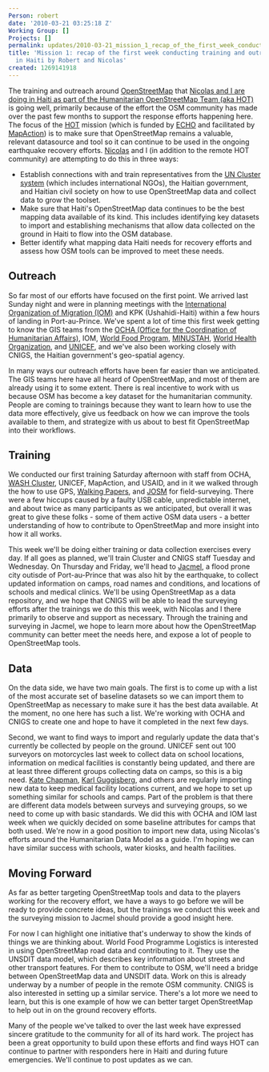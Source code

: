 ```yaml
---
Person: robert
date: '2010-03-21 03:25:18 Z'
Working Group: []
Projects: []
permalink: updates/2010-03-21_mission_1_recap_of_the_first_week_conducting_training_and_outreach_on_openstreet
title: 'Mission 1: recap of the first week conducting training and outreach on OpenStreetMap
  in Haiti by Robert and Nicolas'
created: 1269141918
---
```

<p>The training and outreach around <a href="http://openstreetmap.org/">OpenStreetMap</a> that <a href="http://developmentseed.org/blog/2010/mar/19/headed-haiti-conduct-training-outreach-openstreetmap">Nicolas and I are doing in Haiti as part of the Humanitarian OpenStreetMap Team (aka HOT)</a> is going well, primarily because of the effort the OSM community has made over the past few months to support the response efforts happening here. The focus of the <a href="http://wiki.openstreetmap.org/wiki/Humanitarian_OSM_Team">HOT</a> mission (which is funded by <a href="http://ec.europa.eu/echo/">ECHO</a> and facilitated by <a href="http://www.mapaction.org/">MapAction</a>) is to make sure that OpenStreetMap remains a valuable, relevant datasource and tool so it can continue to be used in the ongoing earthquake recovery efforts. <a href="http://www.crisismappers.net/profile/NicolasChavent">Nicolas</a> and I (in addition to the remote HOT community) are attempting to do this in three ways:</p><ul><li>Establish connections with and train representatives from the <a href="http://unmit.unmissions.org/Default.aspx?tabid=760">UN Cluster system</a> (which includes international NGOs), the Haitian government, and Haitian civil society on how to use OpenStreetMap data and collect data to grow the toolset.</li><li>Make sure that Haiti's OpenStreetMap data continues to be the best mapping data available of its kind. This includes identifying key datasets to import and establishing mechanisms that allow data collected on the ground in Haiti to flow into the OSM database.</li><li>Better identify what mapping data Haiti needs for recovery efforts and assess how OSM tools can be improved to meet these needs.</li></ul><h2>Outreach</h2><p>So far most of our efforts have focused on the first point. We arrived last Sunday night and were in planning meetings with the <a href="http://www.iom.int/jahia/jsp/index.jsp">International Organization of Migration (IOM)</a> and KPK (Ushahidi-Haiti) within a few hours of landing in Port-au-Prince. We've spent a lot of time this first week getting to know the GIS teams from the <a href="http://ochaonline.un.org/">OCHA (Office for the Coordination of Humanitarian Affairs)</a>, IOM, <a href="http://www.wfp.org/">World Food Program</a>, <a href="http://www.un.org/en/peacekeeping/missions/minustah/">MINUSTAH</a>, <a href="http://www.who.int/en/">World Health Organization</a>, and <a href="http://www.unicef.org/">UNICEF</a>, and we've also been working closely with CNIGS, the Haitian government's geo-spatial agency.</p><p>In many ways our outreach efforts have been far easier than we anticipated. The GIS teams here have all heard of OpenStreetMap, and most of them are already using it to some extent. There is real incentive to work with us because OSM has become a key dataset for the humanitarian community. People are coming to trainings because they want to learn how to use the data more effectively, give us feedback on how we can improve the tools available to them, and strategize with us about to best fit OpenStreetMap into their workflows.</p><h2>Training</h2><p>We conducted our first training Saturday afternoon with staff from OCHA, <a href="http://ocha.unog.ch/humanitarianreform/Default.aspx?tabid=76">WASH Cluster</a>, UNICEF, MapAction, and USAID, and in it we walked through the how to use GPS, <a href="http://walking-papers.org/">Walking Papers</a>, and <a href="http://josm.openstreetmap.de/">JOSM</a> for field-surveying. There were a few hiccups caused by a faulty USB cable, unpredictable internet, and about twice as many participants as we anticipated, but overall it was great to give these folks - some of them active OSM data users - a better understanding of how to contribute to OpenStreetMap and more insight into how it all works.</p><p>This week we'll be doing either training or data collection exercises every day. If all goes as planned, we'll train Cluster and CNIGS staff Tuesday and Wednesday. On Thursday and Friday, we'll head to <a href="http://en.wikipedia.org/wiki/Jacmel">Jacmel</a>, a flood prone city outisde of Port-au-Prince that was also hit by the earthquake, to collect updated information on camps, road names and conditions, and locations of schools and medical clinics. We'll be using OpenStreetMap as a data repository, and we hope that CNIGS will be able to lead the surveying efforts after the trainings we do this this week, with Nicolas and I there primarily to observe and support as necessary. Through the training and surveying in Jacmel, we hope to learn more about how the OpenStreetMap community can better meet the needs here, and expose a lot of people to OpenStreetMap tools.</p><h2>Data</h2><p>On the data side, we have two main goals. The first is to come up with a list of the most accurate set of baseline datasets so we can import them to OpenStreetMap as necessary to make sure it has the best data available. At the moment, no one here has such a list. We're working with OCHA and CNIGS to create one and hope to have it completed in the next few days.</p><p>Second, we want to find ways to import and regularly update the data that's currently be collected by people on the ground. UNICEF sent out 100 surveyors on motorcycles last week to collect data on school locations, information on medical facilities is constantly being updated, and there are at least three different groups collecting data on camps, so this is a big need. <a href="http://www.maploser.com/">Kate Chapman</a>, <a href="http://wiki.openstreetmap.org/wiki/User:Gubaer">Karl Guggisberg</a>, and others are regularly importing new data to keep medical facility locations current, and we hope to set up something similar for schools and camps. Part of the problem is that there are different data models between surveys and surveying groups, so we need to come up with basic standards. We did this with OCHA and IOM last week when we quickly decided on some baseline attributes for camps that both used. We're now in a good position to import new data, using Nicolas's efforts around the Humanitarian Data Model as a guide. I'm hoping we can have similar success with schools, water kiosks, and health facilities.</p><h2>Moving Forward</h2><p>As far as better targeting OpenStreetMap tools and data to the players working for the recovery effort, we have a ways to go before we will be ready to provide concrete ideas, but the trainings we conduct this week and the surveying mission to Jacmel should provide a good insight here.</p><p>For now I can highlight one initiative that's underway to show the kinds of things we are thinking about. World Food Programme Logistics is interested in using OpenStreetMap road data and contributing to it. They use the UNSDIT data model, which describes key information about streets and other transport features. For them to contribute to OSM, we'll need a bridge between OpenStreetMap data and UNSDIT data. Work on this is already underway by a number of people in the remote OSM community. CNIGS is also interested in setting up a similar service. There's a lot more we need to learn, but this is one example of how we can better target OpenStreetMap to help out in on the ground recovery efforts.</p><p>Many of the people we've talked to over the last week have expressed sincere gratitude to the community for all of its hard work. The project has been a great opportunity to build upon these efforts and find ways HOT can continue to partner with responders here in Haiti and during future emergencies. We'll continue to post updates as we can.</p>
